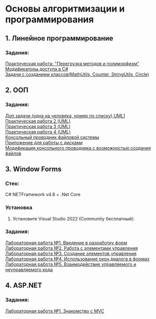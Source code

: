 # Основы алгоритмизации и программирования
## 1. Линейное программирование
### Задания:
<a href="https://github.com/Muxa3/WinFormsLabs/tree/main/Theme1/Exe1">Практическая работа: "Перегрузка методов и полиморфизм"</a><br>
<a href="https://github.com/Muxa3/WinFormsLabs/tree/main/Theme1/Exe2">Модификаторы доступа в C#</a><br>
<a href="https://github.com/Muxa3/WinFormsLabs/tree/main/Theme1/Exe3">Задачи с созданием классов(MathUtils, Counter, StringUtils, Circle)</a><br>
## 2. ООП
### Задания:
<a href="https://github.com/Muxa3/WinFormsLabs/tree/main/Theme2/Exe1">Доп задачи (одна на человека, номер по списку) UML1</a><br>
<a href="https://github.com/Muxa3/WinFormsLabs/tree/main/Theme2/Exe2">Практическая работа 2 (UML)</a><br>
<a href="https://github.com/Muxa3/WinFormsLabs/tree/main/Theme2/Exe3">Практическая работа 3 (UML)</a><br>
<a href="https://github.com/Muxa3/WinFormsLabs/tree/main/Theme2/Exe4">Практическая работа 4 (UML)</a><br>
<a href="https://github.com/Muxa3/WinFormsLabs/tree/main/Theme2/App1">Консольный проводник файловой системы</a><br>
<a href="https://github.com/Muxa3/WinFormsLabs/tree/main/Theme2/App2">Приложение для работы с дисками</a><br>
<a href="https://github.com/Muxa3/WinFormsLabs/tree/main/Theme2/App3">Модификация консольного проводника с возможностью создания файлов</a><br>
## 3. Window Forms
### Стек:
C# NETFramework v4.8 + .Net Core
### Установка
1. Установите Visual Studio 2022 (Community бесплатный): 
### Задания:
<a href="https://github.com/Muxa3/WinFormsLabs/tree/main/Theme3/Lab1">Лабораторная работа №1. Введение в разработку форм</a><br>
<a href="https://github.com/Muxa3/WinFormsLabs/tree/main/Theme3/Lab2">Лабораторная работа №2. Работа с элементами управления</a><br>
<a href="https://github.com/Muxa3/WinFormsLabs/tree/main/Theme3/Lab3">Лабораторная работа №3. Создание элементов управления</a><br>
<a href="https://github.com/Muxa3/WinFormsLabs/tree/main/Theme3/Lab4">Лабораторная работа №4. Использование окон диалога в формах</a><br>
<a href="https://github.com/Muxa3/WinFormsLabs/tree/main/Theme3/Lab5">Лабораторная работа №5. Взаимодействие управляемого и неуправляемого кода</a><br>
## 4. ASP.NET
### Задания:
<a href="https://github.com/Muxa3/WinFormsLabs/tree/main/Theme4/Lab1">Лабораторная работа №1. Знакомство с MVC</a><br>
